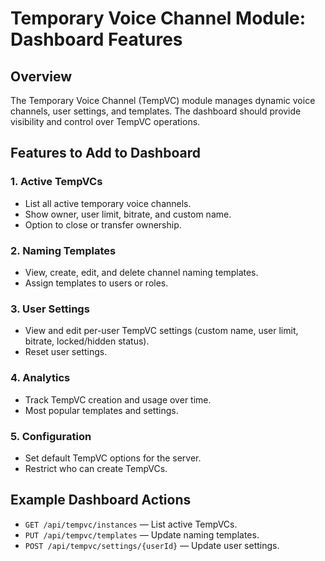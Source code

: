 # Temporary Voice Channel Module: Dashboard Features

## Overview

The Temporary Voice Channel (TempVC) module manages dynamic voice channels, user settings, and templates. The dashboard should provide visibility and control over TempVC operations.

## Features to Add to Dashboard

### 1. Active TempVCs
- List all active temporary voice channels.
- Show owner, user limit, bitrate, and custom name.
- Option to close or transfer ownership.

### 2. Naming Templates
- View, create, edit, and delete channel naming templates.
- Assign templates to users or roles.

### 3. User Settings
- View and edit per-user TempVC settings (custom name, user limit, bitrate, locked/hidden status).
- Reset user settings.

### 4. Analytics
- Track TempVC creation and usage over time.
- Most popular templates and settings.

### 5. Configuration
- Set default TempVC options for the server.
- Restrict who can create TempVCs.

## Example Dashboard Actions

- `GET /api/tempvc/instances` — List active TempVCs.
- `PUT /api/tempvc/templates` — Update naming templates.
- `POST /api/tempvc/settings/{userId}` — Update user settings.
